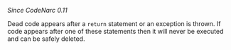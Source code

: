 
*Since CodeNarc 0.11*

Dead code appears after a `return` statement or an exception is thrown. If code appears after one of these
statements then it will never be executed and can be safely deleted.


